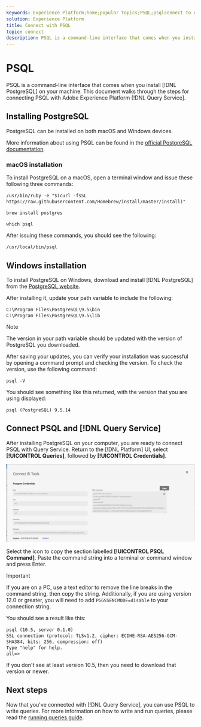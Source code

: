 ```yaml
---
keywords: Experience Platform;home;popular topics;PSQL;psqlconnect to query service;Query service;query service;
solution: Experience Platform
title: Connect with PSQL
topic: connect
description: PSQL is a command-line interface that comes when you install PostgreSQL on your machine. You can install it by following these instructions. 
---
```


# PSQL

PSQL is a command-line interface that comes when you install [!DNL PostgreSQL] on your machine. This document walks through the steps for connecting PSQL with Adobe Experience Platform [!DNL Query Service].

## Installing PostgreSQL 

PostgreSQL can be installed on both macOS and Windows devices. 

More information about using PSQL can be found in the [official PostgreSQL documentation](https://www.postgresql.org/docs/current/app-psql.html).

### macOS installation

To install PostgreSQL on a macOS, open a terminal window and issue these following three commands:

```shell
/usr/bin/ruby -e "$(curl -fsSL https://raw.githubusercontent.com/Homebrew/install/master/install)"
```

```shell
brew install postgres
```

```shell
which psql
```

After issuing these commands, you should see the following:

```shell
/usr/local/bin/psql
```

## Windows installation

To install PostgreSQL on Windows, download and install [!DNL PostgreSQL] from the [PostgreSQL website](https://www.postgresql.org/download/windows/).

After installing it, update your path variable to include the following:

```console
C:\Program Files\PostgreSQL\9.5\bin
C:\Program Files\PostgreSQL\9.5\lib
```

>[!NOTE]
>
>The version in your path variable should be updated with the version of PostgreSQL you downloaded.
 
After saving your updates, you can verify your installation was successful by opening a command prompt and checking the version. To check the version, use the following command:

```shell
psql -V
```

You should see something like this returned, with the version that you are using displayed:

```shell
psql (PostgreSQL) 9.5.14
```

## Connect PSQL and [!DNL Query Service]

After installing PostgreSQL on your computer, you are ready to connect PSQL with Query Service. Return to the [!DNL Platform] UI, select **[!UICONTROL Queries]**, followed by **[!UICONTROL Credentials]**.

![Image](../images/clients/psql/connect-bi.png)

Select the icon to copy the section labelled **[!UICONTROL PSQL Command]**.
Paste the command string into a terminal or command window and press Enter.

>[!IMPORTANT]
>
>If you are on a PC, use a text editor to remove the line breaks in the command string, then copy the string. Additionally, if you are using version 12.0 or greater, you will need to add `PGGSSENCMODE=disable` to your connection string.

You should see a result like this:

```shell
psql (10.5, server 0.1.0)
SSL connection (protocol: TLSv1.2, cipher: ECDHE-RSA-AES256-GCM-SHA384, bits: 256, compression: off)
Type "help" for help.
all=>
```

If you don't see at least version 10.5, then you need to download that version or newer.

## Next steps

Now that you've connected with [!DNL Query Service], you can use PSQL to write queries. For more information on how to write and run queries, please read the [running queries guide](../best-practices/writing-queries.md).